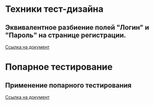 # Техники тест-дизайна 

## Эквивалентное разбиение полей "Логин" и "Пароль" на странице регистрации.

[Cсылка на документ](https://docs.google.com/spreadsheets/d/1nXY7v12kfl9QQ1J5CKtKwmkGFXeZfNagvrVNHJGRVnQ/edit?gid=0#gid=0) 


# Попарное тестирование 

## Применение попарного тестирования 

[Cсылка на документ](https://docs.google.com/spreadsheets/d/1QDl6M2URXdEoyG9EFpl2v5_Jg7HIZYcbdd0QCg51sEA/edit?gid=979575493#gid=979575493)

